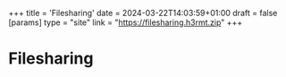 +++
title = 'Filesharing'
date = 2024-03-22T14:03:59+01:00
draft = false
[params]
    type = "site"
    link = "https://filesharing.h3rmt.zip"
+++

# Filesharing
